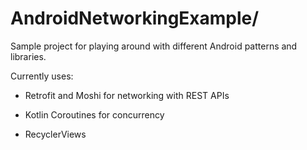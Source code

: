 # AndroidNetworkingExample/

Sample project for playing around with different Android patterns and libraries.

Currently uses:

  * Retrofit and Moshi for networking with REST APIs

  * Kotlin Coroutines for concurrency

  * RecyclerViews
